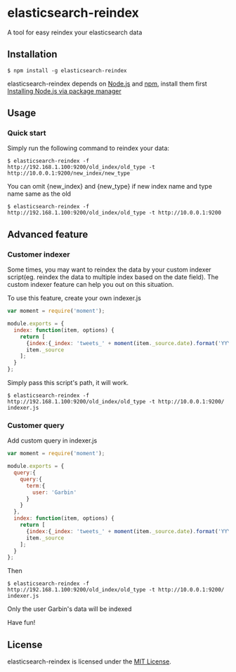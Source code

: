 elasticsearch-reindex
=====================

A tool for easy reindex your elasticsearch data

Installation
-----------

```
$ npm install -g elasticsearch-reindex
```
elasticsearch-reindex depends on [Node.js](http://nodejs.org/) and [npm](http://npmjs.org/), install them first [Installing Node.js via package manager](https://github.com/joyent/node/wiki/Installing-Node.js-via-package-manager)

Usage
-------

### Quick start
Simply run the following command to reindex your data:
```
$ elasticsearch-reindex -f http://192.168.1.100:9200/old_index/old_type -t http://10.0.0.1:9200/new_index/new_type
```

You can omit {new_index} and {new_type} if new index name and type name same as the old
```
$ elasticsearch-reindex -f http://192.168.1.100:9200/old_index/old_type -t http://10.0.0.1:9200
```

Advanced feature
----------------

### Customer indexer
Some times, you may want to reindex the data by your custom indexer script(eg. reindex the data to multiple index based on the date field). The custom indexer feature can help you out on this situation.

To use this feature, create your own indexer.js
```js
var moment = require('moment');

module.exports = {
  index: function(item, options) {
    return [
      {index:{_index: 'tweets_' + moment(item._source.date).format('YYYYMM'), _type:options.type || item._type, _id: item._id}},
      item._source
    ];
  }
};
```

Simply pass this script's path, it will work.
```
$ elasticsearch-reindex -f http://192.168.1.100:9200/old_index/old_type -t http://10.0.0.1:9200/ indexer.js
```
### Customer query

Add custom query in indexer.js
```js
var moment = require('moment');

module.exports = {
  query:{
    query:{
      term:{
        user: 'Garbin'
      }
    }
  },
  index: function(item, options) {
    return [
      {index:{_index: 'tweets_' + moment(item._source.date).format('YYYYMM'), _type:options.type || item._type, _id: item._id}},
      item._source
    ];
  }
};
```

Then
```
$ elasticsearch-reindex -f http://192.168.1.100:9200/old_index/old_type -t http://10.0.0.1:9200/ indexer.js
```

Only the user Garbin's data will be indexed


Have fun!

## License

elasticsearch-reindex is licensed under the [MIT License](http://opensource.org/licenses/MIT).
